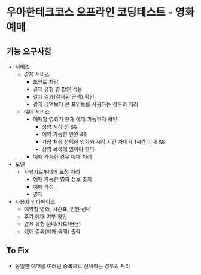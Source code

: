 # 우아한테크코스 오프라인 코딩테스트 - 영화 예매

## 기능 요구사항

* 서비스
    * 결제 서비스
        * 포인트 차감
        * 결제 유형 별 할인 적용
        * 결제 결과(결제된 금액) 확인
        * 결제 금액보다 큰 포인트를 사용하는 경우의 처리
    * 예매 서비스
        * 예매할 영화가 현재 예매 가능한지 확인
            * 상영 시작 전 &&
            * 예약 가능한 인원 &&
            * 가장 처음 선택한 영화와 시작 시간 차이가 1시간 이내 &&
            * 상영 목록에 있어야 한다
        * 예매 가능한 경우 예매 처리
* 모델
    * 사용자로부터의 요청 처리
        * 예매 가능한 영화 정보 조회
        * 예매 과정
        * 결제
* 사용자 인터페이스
    * 예약할 영화, 시간표, 인원 선택
    * 추가 예매 여부 확인
    * 결제 유형 선택(카드/현금)
    * 예매 결과(예매 금액) 출력

## To Fix

* 동일한 예매를 여러번 중복으로 선택하는 경우의 처리